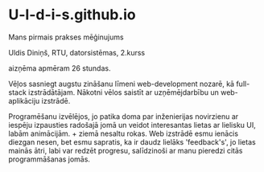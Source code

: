 # U-l-d-i-s.github.io
Mans pirmais prakses mēģinujums

Uldis Diniņš, RTU, datorsistēmas, 2.kurss

aizņēma apmēram 26 stundas.

Vēļos sasniegt augstu zināšanu līmeni web-development nozarē, kā full-stack izstrādātājam. Nākotni vēlos saistīt ar uzņēmējdarbību un web-aplikāciju izstrādē.

Programēšanu izvēlējos, jo patika doma par inženierijas novirzienu ar iespēju izpausties radošajā jomā un veidot interesantas lietas ar lielisku UI, labām animācijām. + ziemā nesaltu rokas. Web izstrādē esmu ienācis diezgan nesen, bet esmu sapratis, ka ir daudz lielāks 'feedback's', jo lietas mainās ātri, labi var redzēt progresu, salīdzinoši ar manu pieredzi citās programmāšanas jomās.
